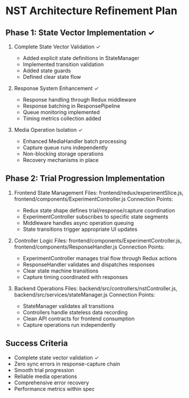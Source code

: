 # NST Architecture Refinement Plan

## Phase 1: State Vector Implementation ✓
1. Complete State Vector Validation ✓
   - Added explicit state definitions in StateManager
   - Implemented transition validation
   - Added state guards
   - Defined clear state flow

2. Response System Enhancement ✓
   - Response handling through Redux middleware
   - Response batching in ResponsePipeline
   - Queue monitoring implemented
   - Timing metrics collection added

3. Media Operation Isolation ✓
   - Enhanced MediaHandler batch processing
   - Capture queue runs independently
   - Non-blocking storage operations
   - Recovery mechanisms in place

## Phase 2: Trial Progression Implementation

1. Frontend State Management
   Files: frontend/redux/experimentSlice.js, frontend/components/ExperimentController.js
   Connection Points:
   - Redux state shape defines trial/response/capture coordination
   - ExperimentController subscribes to specific state segments
   - Middleware handles async operation queuing
   - State transitions trigger appropriate UI updates

2. Controller Logic
   Files: frontend/components/ExperimentController.js, frontend/components/ResponseHandler.js
   Connection Points:
   - ExperimentController manages trial flow through Redux actions
   - ResponseHandler validates and dispatches responses
   - Clear state machine transitions
   - Capture timing coordinated with responses

3. Backend Operations
   Files: backend/src/controllers/nstController.js, backend/src/services/stateManager.js
   Connection Points:
   - StateManager validates all transitions
   - Controllers handle stateless data recording
   - Clean API contracts for frontend consumption
   - Capture operations run independently

## Success Criteria
- Complete state vector validation ✓
- Zero sync errors in response-capture chain
- Smooth trial progression
- Reliable media operations
- Comprehensive error recovery
- Performance metrics within spec

